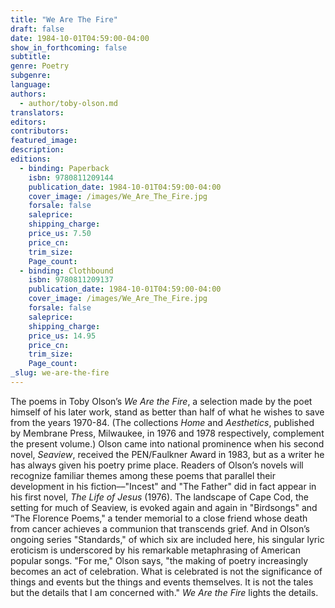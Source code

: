 ```yaml
---
title: "We Are The Fire"
draft: false
date: 1984-10-01T04:59:00-04:00
show_in_forthcoming: false
subtitle:
genre: Poetry
subgenre:
language:
authors:
  - author/toby-olson.md
translators:
editors:
contributors:
featured_image:
description:
editions:
  - binding: Paperback
    isbn: 9780811209144
    publication_date: 1984-10-01T04:59:00-04:00
    cover_image: /images/We_Are_The_Fire.jpg
    forsale: false
    saleprice:
    shipping_charge:
    price_us: 7.50
    price_cn:
    trim_size:
    Page_count:
  - binding: Clothbound
    isbn: 9780811209137
    publication_date: 1984-10-01T04:59:00-04:00
    cover_image: /images/We_Are_The_Fire.jpg
    forsale: false
    saleprice:
    shipping_charge:
    price_us: 14.95
    price_cn:
    trim_size:
    Page_count:
_slug: we-are-the-fire
---
```


The poems in Toby Olson’s _We Are the Fire_, a selection made by the poet himself of his later work, stand as better than half of what he wishes to save from the years 1970-84. (The collections _Home_ and _Aesthetics_, published by Membrane Press, Milwaukee, in 1976 and 1978 respectively, complement the present volume.) Olson came into national prominence when his second novel, _Seaview_, received the PEN/Faulkner Award in 1983, but as a writer he has always given his poetry prime place. Readers of Olson’s novels will recognize familiar themes among these poems that parallel their development in his fiction––"Incest" and "The Father" did in fact appear in his first novel, _The Life of Jesus_ (1976). The landscape of Cape Cod, the setting for much of Seaview, is evoked again and again in "Birdsongs" and “The Florence Poems," a tender memorial to a close friend whose death from cancer achieves a communion that transcends grief. And in Olson’s ongoing series "Standards," of which six are included here, his singular lyric eroticism is underscored by his remarkable metaphrasing of American popular songs. "For me," Olson says, "the making of poetry increasingly becomes an act of celebration. What is celebrated is not the significance of things and events but the things and events themselves. It is not the tales but the details that I am concerned with." _We Are the Fire_ lights the details.


